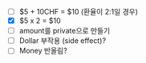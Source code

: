 - [ ] $5 + 10CHF = $10 (환율이 2:1일 경우)
- [x] $5 x 2 = $10
- [ ] amount를 private으로 만들기
- [ ] Dollar 부작용 (side effect)?
- [ ] Money 반올림?